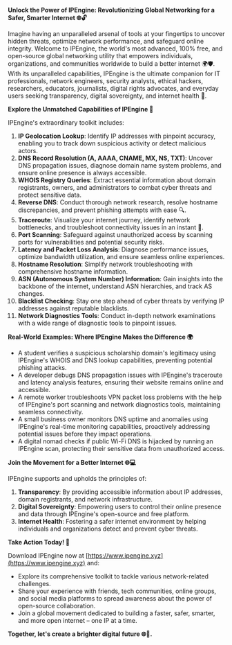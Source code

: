 **Unlock the Power of IPEngine: Revolutionizing Global Networking for a Safer, Smarter Internet 🌐🔓**

Imagine having an unparalleled arsenal of tools at your fingertips to uncover hidden threats, optimize network performance, and safeguard online integrity. Welcome to IPEngine, the world's most advanced, 100% free, and open-source global networking utility that empowers individuals, organizations, and communities worldwide to build a better internet 🌍🛡️. With its unparalleled capabilities, IPEngine is the ultimate companion for IT professionals, network engineers, security analysts, ethical hackers, researchers, educators, journalists, digital rights advocates, and everyday users seeking transparency, digital sovereignty, and internet health 🔐.

**Explore the Unmatched Capabilities of IPEngine 📡**

IPEngine's extraordinary toolkit includes:

1.  **IP Geolocation Lookup**: Identify IP addresses with pinpoint accuracy, enabling you to track down suspicious activity or detect malicious actors.
2.  **DNS Record Resolution (A, AAAA, CNAME, MX, NS, TXT)**: Uncover DNS propagation issues, diagnose domain name system problems, and ensure online presence is always accessible.
3.  **WHOIS Registry Queries**: Extract essential information about domain registrants, owners, and administrators to combat cyber threats and protect sensitive data.
4.  **Reverse DNS**: Conduct thorough network research, resolve hostname discrepancies, and prevent phishing attempts with ease 🔍.
5.  **Traceroute**: Visualize your internet journey, identify network bottlenecks, and troubleshoot connectivity issues in an instant 🚀.
6.  **Port Scanning**: Safeguard against unauthorized access by scanning ports for vulnerabilities and potential security risks.
7.  **Latency and Packet Loss Analysis**: Diagnose performance issues, optimize bandwidth utilization, and ensure seamless online experiences.
8.  **Hostname Resolution**: Simplify network troubleshooting with comprehensive hostname information.
9.  **ASN (Autonomous System Number) Information**: Gain insights into the backbone of the internet, understand ASN hierarchies, and track AS changes.
10. **Blacklist Checking**: Stay one step ahead of cyber threats by verifying IP addresses against reputable blacklists.
11. **Network Diagnostics Tools**: Conduct in-depth network examinations with a wide range of diagnostic tools to pinpoint issues.

**Real-World Examples: Where IPEngine Makes the Difference 🌍**

*   A student verifies a suspicious scholarship domain's legitimacy using IPEngine's WHOIS and DNS lookup capabilities, preventing potential phishing attacks.
*   A developer debugs DNS propagation issues with IPEngine's traceroute and latency analysis features, ensuring their website remains online and accessible.
*   A remote worker troubleshoots VPN packet loss problems with the help of IPEngine's port scanning and network diagnostics tools, maintaining seamless connectivity.
*   A small business owner monitors DNS uptime and anomalies using IPEngine's real-time monitoring capabilities, proactively addressing potential issues before they impact operations.
*   A digital nomad checks if public Wi-Fi DNS is hijacked by running an IPEngine scan, protecting their sensitive data from unauthorized access.

**Join the Movement for a Better Internet 🌐💻**

IPEngine supports and upholds the principles of:

1.  **Transparency**: By providing accessible information about IP addresses, domain registrants, and network infrastructure.
2.  **Digital Sovereignty**: Empowering users to control their online presence and data through IPEngine's open-source and free platform.
3.  **Internet Health**: Fostering a safer internet environment by helping individuals and organizations detect and prevent cyber threats.

**Take Action Today! 🚀**

Download IPEngine now at [https://www.ipengine.xyz](https://www.ipengine.xyz) and:

*   Explore its comprehensive toolkit to tackle various network-related challenges.
*   Share your experience with friends, tech communities, online groups, and social media platforms to spread awareness about the power of open-source collaboration.
*   Join a global movement dedicated to building a faster, safer, smarter, and more open internet – one IP at a time.

**Together, let's create a brighter digital future 🌐💖.**